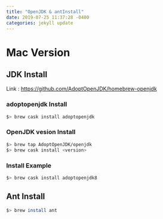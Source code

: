 ```yaml
---
title: "OpenJDK & antInstall"
date: 2019-07-25 11:37:28 -0400
categories: jekyll update
---
```


# Mac Version

## JDK Install

Link : https://github.com/AdoptOpenJDK/homebrew-openjdk

### adoptopenjdk Install
``` bash
$> brew cask install adoptopenjdk
```

### OpenJDK vesion Install

``` bash
$> brew tap AdoptOpenJDK/openjdk
$> brew cask install <version>
```

### Install Example

``` bash
$> brew cask install adoptopenjdk8
```

## Ant Install

```bash
$> brew install ant
```
